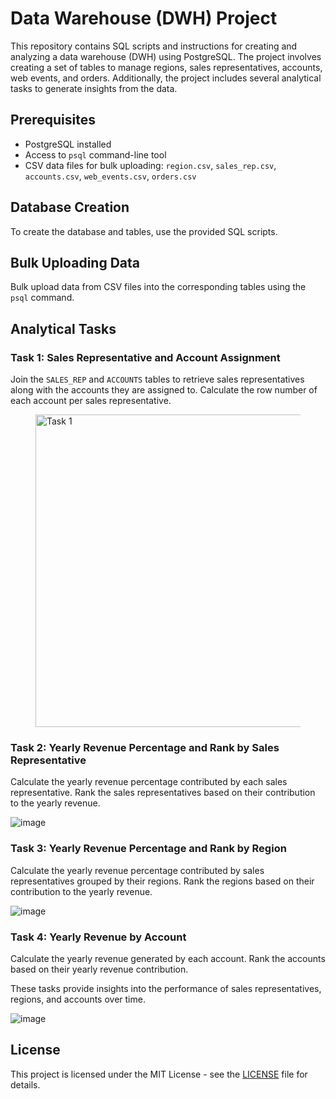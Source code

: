 # Data Warehouse (DWH) Project

This repository contains SQL scripts and instructions for creating and analyzing a data warehouse (DWH) using PostgreSQL. The project involves creating a set of tables to manage regions, sales representatives, accounts, web events, and orders. Additionally, the project includes several analytical tasks to generate insights from the data.

## Prerequisites

- PostgreSQL installed
- Access to `psql` command-line tool
- CSV data files for bulk uploading: `region.csv`, `sales_rep.csv`, `accounts.csv`, `web_events.csv`, `orders.csv`

## Database Creation

To create the database and tables, use the provided SQL scripts.

## Bulk Uploading Data

Bulk upload data from CSV files into the corresponding tables using the `psql` command.

## Analytical Tasks

### Task 1: Sales Representative and Account Assignment

Join the `SALES_REP` and `ACCOUNTS` tables to retrieve sales representatives along with the accounts they are assigned to. Calculate the row number of each account per sales representative.

<figure>
  <img src="https://github.com/rohanshrma25/SQL_DatabaseCreation/assets/143126097/206722a5-e168-49ba-a006-f68368a71900" alt="Task 1" style="width:500px">
</figure>  

### Task 2: Yearly Revenue Percentage and Rank by Sales Representative

Calculate the yearly revenue percentage contributed by each sales representative. Rank the sales representatives based on their contribution to the yearly revenue.

![image](https://github.com/rohanshrma25/SQL_DatabaseCreation/assets/143126097/ddc15d2f-a99b-43c7-86d6-8b7b4b8246b4)

### Task 3: Yearly Revenue Percentage and Rank by Region

Calculate the yearly revenue percentage contributed by sales representatives grouped by their regions. Rank the regions based on their contribution to the yearly revenue.

![image](https://github.com/rohanshrma25/SQL_DatabaseCreation/assets/143126097/62f0944d-0df8-444a-bf23-dc580a4fce03)

### Task 4: Yearly Revenue by Account

Calculate the yearly revenue generated by each account. Rank the accounts based on their yearly revenue contribution.

These tasks provide insights into the performance of sales representatives, regions, and accounts over time.

![image](https://github.com/rohanshrma25/SQL_DatabaseCreation/assets/143126097/64b1dc17-6dbf-46e0-b67e-1c0485135c69)

## License

This project is licensed under the MIT License - see the [LICENSE](LICENSE) file for details.
